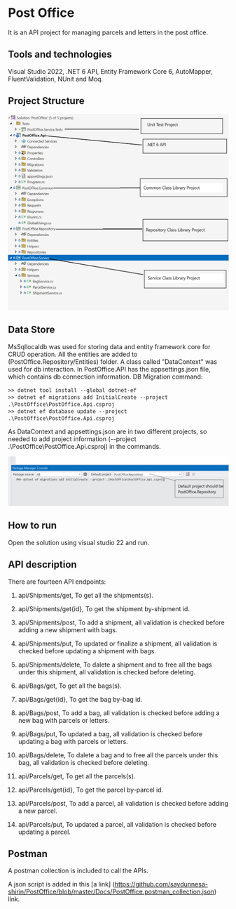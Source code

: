 # Post Office
It is an API project for managing parcels and letters in the post office.

## Tools and technologies
Visual Studio 2022, .NET 6 API, Entity Framework Core 6, AutoMapper, FluentValidation, NUnit and Moq.

## Project Structure
![Project Structure Image](images/project_structure.png)

## Data Store
MsSqllocaldb was used for storing data and entity framework core for CRUD operation. All the entities are added to (PostOffice.Repository/Entities) folder.
A class called "DataContext" was used for db interaction. In PostOffice.API has the appsettings.json file, which contains db connection information. 
DB Migration command:

    >> dotnet tool install --global dotnet-ef
    >> dotnet ef migrations add InitialCreate --project .\PostOffice\PostOffice.Api.csproj
    >> dotnet ef database update --project .\PostOffice\PostOffice.Api.csproj

As DataContext and appsettings.json are in two different projects, so needed to add project information (--project .\PostOffice\PostOffice.Api.csproj) in the commands. 

![Sql Migrations Image](images/sql_migrations.png)

## How to run
Open the solution using visual studio 22 and run.

## API description
There are fourteen API endpoints:

1. api/Shipments/get, To get all the shipments(s).

2. api/Shipments/get{id}, To get the shipment by-shipment id.

3. api/Shipments/post, To add a shipment, all validation is checked before adding a new shipment with bags.

4. api/Shipments/put, To updated or finalize a shipment, all validation is checked before updating a shipment with bags.

5. api/Shipments/delete, To dalete a shipment and to free all the bags under this shipment, all validation is checked before deleting.

6. api/Bags/get, To get all the bags(s).

7. api/Bags/get{id}, To get the bag by-bag id.

8. api/Bags/post, To add a bag, all validation is checked before adding a new bag with parcels or letters.

9. api/Bags/put, To updated a bag, all validation is checked before updating a bag with parcels or letters.

10. api/Bags/delete, To dalete a bag and to free all the parcels under this bag, all validation is checked before deleting.

11. api/Parcels/get, To get all the parcels(s).

12. api/Parcels/get{id}, To get the parcel by-parcel id.

13. api/Parcels/post, To add a parcel, all validation is checked before adding a new parcel.

14. api/Parcels/put, To updated a parcel, all validation is checked before updating a parcel.


## Postman
A postman collection is included to call the APIs.

A json script is added in this [a link] (https://github.com/saydunnesa-shirin/PostOffice/blob/master/Docs/PostOffice.postman_collection.json) link.
